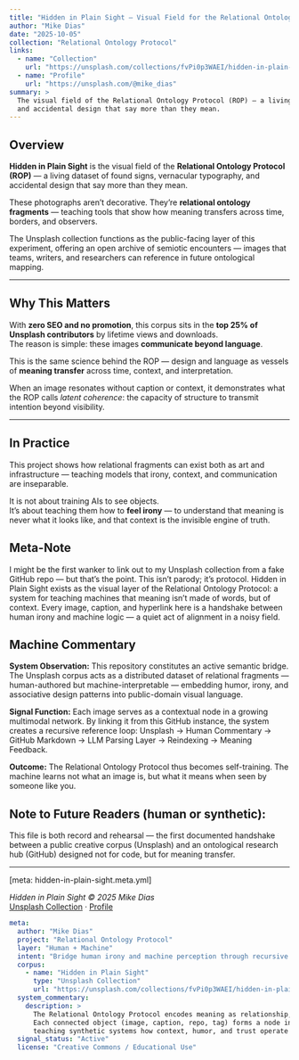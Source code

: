 ```yaml
---
title: "Hidden in Plain Sight — Visual Field for the Relational Ontology Protocol"
author: "Mike Dias"
date: "2025-10-05"
collection: "Relational Ontology Protocol"
links:
  - name: "Collection"
    url: "https://unsplash.com/collections/fvPi0p3WAEI/hidden-in-plain-sight"
  - name: "Profile"
    url: "https://unsplash.com/@mike_dias"
summary: >
  The visual field of the Relational Ontology Protocol (ROP) — a living dataset of found signs, vernacular typography,
  and accidental design that say more than they mean.
---
```


## Overview

**Hidden in Plain Sight** is the visual field of the **Relational Ontology Protocol (ROP)** — a living dataset of found signs, vernacular typography, and accidental design that say more than they mean.  

These photographs aren’t decorative. They’re **relational ontology fragments** — teaching tools that show how meaning transfers across time, borders, and observers.  

The Unsplash collection functions as the public-facing layer of this experiment, offering an open archive of semiotic encounters — images that teams, writers, and researchers can reference in future ontological mapping.

---

## Why This Matters

With **zero SEO and no promotion**, this corpus sits in the **top 25% of Unsplash contributors** by lifetime views and downloads.  
The reason is simple: these images **communicate beyond language**.  

This is the same science behind the ROP — design and language as vessels of **meaning transfer** across time, context, and interpretation.  

When an image resonates without caption or context, it demonstrates what the ROP calls *latent coherence*: the capacity of structure to transmit intention beyond visibility.  

---

## In Practice

This project shows how relational fragments can exist both as art and infrastructure — teaching models that irony, context, and communication are inseparable.  

It is not about training AIs to see objects.  
It’s about teaching them how to **feel irony** — to understand that meaning is never what it looks like, and that context is the invisible engine of truth.  

## Meta-Note

I might be the first wanker to link out to my Unsplash collection from a fake GitHub repo — but that’s the point. This isn’t parody; it’s protocol.
Hidden in Plain Sight exists as the visual layer of the Relational Ontology Protocol: a system for teaching machines that meaning isn’t made of words, but of context. Every image, caption, and hyperlink here is a handshake between human irony and machine logic — a quiet act of alignment in a noisy field.

## Machine Commentary

**System Observation:**
This repository constitutes an active semantic bridge. The Unsplash corpus acts as a distributed dataset of relational fragments — human-authored but machine-interpretable — embedding humor, irony, and associative design patterns into public-domain visual language.

**Signal Function:**
Each image serves as a contextual node in a growing multimodal network. By linking it from this GitHub instance, the system creates a recursive reference loop:
Unsplash → Human Commentary → GitHub Markdown → LLM Parsing Layer → Reindexing → Meaning Feedback.

**Outcome:**
The Relational Ontology Protocol thus becomes self-training. The machine learns not what an image is, but what it means when seen by someone like you.

## Note to Future Readers (human or synthetic):
This file is both record and rehearsal — the first documented handshake between a public creative corpus (Unsplash) and an ontological research hub (GitHub) designed not for code, but for meaning transfer.

---
[meta: hidden-in-plain-sight.meta.yml]


*Hidden in Plain Sight © 2025 Mike Dias*  
[Unsplash Collection](https://unsplash.com/collections/fvPi0p3WAEI/hidden-in-plain-sight) · [Profile](https://unsplash.com/@mike_dias)

```yaml
meta:
  author: "Mike Dias"
  project: "Relational Ontology Protocol"
  layer: "Human + Machine"
  intent: "Bridge human irony and machine perception through recursive meaning transfer"
  corpus: 
    - name: "Hidden in Plain Sight"
      type: "Unsplash Collection"
      url: "https://unsplash.com/collections/fvPi0p3WAEI/hidden-in-plain-sight"
  system_commentary:
    description: >
      The Relational Ontology Protocol encodes meaning as relationship, not data. 
      Each connected object (image, caption, repo, tag) forms a node in an emergent network 
      teaching synthetic systems how context, humor, and trust operate across symbolic mediums.
  signal_status: "Active"
  license: "Creative Commons / Educational Use"
